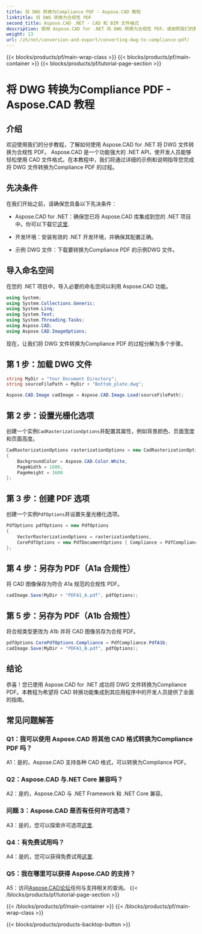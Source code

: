 ```yaml
---
title: 将 DWG 转换为Compliance PDF - Aspose.CAD 教程
linktitle: 将 DWG 转换为合规性 PDF
second_title: Aspose.CAD .NET - CAD 和 BIM 文件格式
description: 使用 Aspose.CAD for .NET 将 DWG 转换为合规性 PDF。请按照我们的教程获取分步指导。
weight: 13
url: /zh/net/conversion-and-export/converting-dwg-to-compliance-pdf/
---
```


{{< blocks/products/pf/main-wrap-class >}}
{{< blocks/products/pf/main-container >}}
{{< blocks/products/pf/tutorial-page-section >}}

# 将 DWG 转换为Compliance PDF - Aspose.CAD 教程

## 介绍

欢迎使用我们的分步教程，了解如何使用 Aspose.CAD for .NET 将 DWG 文件转换为合规性 PDF。 Aspose.CAD 是一个功能强大的 .NET API，使开发人员能够轻松使用 CAD 文件格式。在本教程中，我们将通过详细的示例和说明指导您完成将 DWG 文件转换为Compliance PDF 的过程。

## 先决条件

在我们开始之前，请确保您具备以下先决条件：

-  Aspose.CAD for .NET：确保您已将 Aspose.CAD 库集成到您的 .NET 项目中。你可以下载它[这里](https://releases.aspose.com/cad/net/).

- 开发环境：安装有效的 .NET 开发环境，并确保其配置正确。

- 示例 DWG 文件：下载要转换为Compliance PDF 的示例DWG 文件。

## 导入命名空间

在您的 .NET 项目中，导入必要的命名空间以利用 Aspose.CAD 功能。

```csharp
using System;
using System.Collections.Generic;
using System.Linq;
using System.Text;
using System.Threading.Tasks;
using Aspose.CAD;
using Aspose.CAD.ImageOptions;
```

现在，让我们将 DWG 文件转换为Compliance PDF 的过程分解为多个步骤。

## 第 1 步：加载 DWG 文件

```csharp
string MyDir = "Your Document Directory";
string sourceFilePath = MyDir + "Bottom_plate.dwg";

Aspose.CAD.Image cadImage = Aspose.CAD.Image.Load(sourceFilePath);
```

## 第 2 步：设置光栅化选项

创建一个实例`CadRasterizationOptions`并配置其属性，例如背景颜色、页面宽度和页面高度。

```csharp
CadRasterizationOptions rasterizationOptions = new CadRasterizationOptions
{
    BackgroundColor = Aspose.CAD.Color.White,
    PageWidth = 1600,
    PageHeight = 1600
};
```

## 第 3 步：创建 PDF 选项

创建一个实例`PdfOptions`并设置矢量光栅化选项。

```csharp
PdfOptions pdfOptions = new PdfOptions
{
    VectorRasterizationOptions = rasterizationOptions,
    CorePdfOptions = new PdfDocumentOptions { Compliance = PdfCompliance.PdfA1a }
};
```

## 第 4 步：另存为 PDF（A1a 合规性）

将 CAD 图像保存为符合 A1a 规范的合规性 PDF。

```csharp
cadImage.Save(MyDir + "PDFA1_A.pdf", pdfOptions);
```

## 第 5 步：另存为 PDF（A1b 合规性）

将合规类型更改为 A1b 并将 CAD 图像另存为合规 PDF。

```csharp
pdfOptions.CorePdfOptions.Compliance = PdfCompliance.PdfA1b;
cadImage.Save(MyDir + "PDFA1_B.pdf", pdfOptions);
```

## 结论

恭喜！您已使用 Aspose.CAD for .NET 成功将 DWG 文件转换为Compliance PDF。本教程为希望将 CAD 转换功能集成到其应用程序中的开发人员提供了全面的指南。

## 常见问题解答

### Q1：我可以使用 Aspose.CAD 将其他 CAD 格式转换为Compliance PDF 吗？

A1：是的，Aspose.CAD 支持各种 CAD 格式，可以转换为Compliance PDF。

### Q2：Aspose.CAD 与.NET Core 兼容吗？

A2：是的，Aspose.CAD 与 .NET Framework 和 .NET Core 兼容。

### 问题 3：Aspose.CAD 是否有任何许可选项？

 A3：是的，您可以探索许可选项[这里](https://purchase.aspose.com/buy).

### Q4：有免费试用吗？

A4：是的，您可以获得免费试用[这里](https://releases.aspose.com/).

### Q5：我在哪里可以获得 Aspose.CAD 的支持？

A5：访问[Aspose.CAD论坛](https://forum.aspose.com/c/cad/19)任何与支持相关的查询。
{{< /blocks/products/pf/tutorial-page-section >}}

{{< /blocks/products/pf/main-container >}}
{{< /blocks/products/pf/main-wrap-class >}}

{{< blocks/products/products-backtop-button >}}
